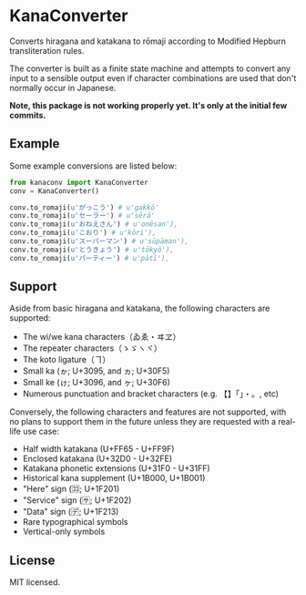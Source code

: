KanaConverter
=============

Converts hiragana and katakana to rōmaji according to Modified Hepburn
transliteration rules.

The converter is built as a finite state machine and attempts to convert
any input to a sensible output even if character combinations are used
that don't normally occur in Japanese.

**Note, this package is not working properly yet. It's only at the initial few
commits.**


Example
-------

Some example conversions are listed below:

```python
from kanaconv import KanaConverter
conv = KanaConverter()

conv.to_romaji(u'がっこう') # u'gakkō'
conv.to_romaji(u'セーラー') # u'sērā'
conv.to_romaji(u'おねえさん') # u'onēsan'),
conv.to_romaji(u'こおり') # u'kōri'),
conv.to_romaji(u'スーパーマン') # u'sūpāman'),
conv.to_romaji(u'とうきょう') # u'tōkyō'),
conv.to_romaji(u'パーティー') # u'pātī'),
```


Support
-------

Aside from basic hiragana and katakana, the following characters are supported:

* The wi/we kana characters（ゐゑ・ヰヱ）
* The repeater characters（ゝゞヽヾ）
* The koto ligature（ヿ）
* Small ka (ゕ; U+3095, and ヵ; U+30F5)
* Small ke (ゖ; U+3096, and ヶ; U+30F6)
* Numerous punctuation and bracket characters (e.g. 【】「」・。, etc)

Conversely, the following characters and features are not supported,
with no plans to support them in the future unless they are requested
with a real-life use case:

* Half width katakana (U+FF65 - U+FF9F)
* Enclosed katakana (U+32D0 - U+32FE)
* Katakana phonetic extensions (U+31F0 - U+31FF)
* Historical kana supplement (U+1B000, U+1B001)
* "Here" sign (🈁; U+1F201)
* "Service" sign (🈂; U+1F202)
* "Data" sign (🈓; U+1F213)
* Rare typographical symbols
* Vertical-only symbols


License
-------

MIT licensed.
